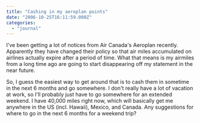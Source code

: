 ```yaml
---
title: "Cashing in my aeroplan points"
date: "2006-10-25T16:11:59.000Z"
categories: 
  - "journal"
---
```


I've been getting a lot of notices from Air Canada's Aeroplan recently. Apparently they have changed their policy so that air miles accumulated on airlines actually expire after a period of time. What that means is my airmiles from a long time ago are going to start disappearing off my statement in the near future.

So, I guess the easiest way to get around that is to cash them in sometime in the next 6 months and go somewhere. I don't really have a lot of vacation at work, so I'll probably just have to go somewhere for an extended weekend. I have 40,000 miles right now, which will basically get me anywhere in the US (incl. Hawaii), Mexico, and Canada. Any suggestions for where to go in the next 6 months for a weekend trip?
